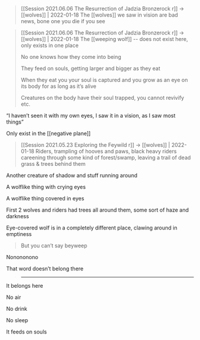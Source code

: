 >[[Session 2021.06.06 The Resurrection of Jadzia Bronzerock r]] -> [[wolves]] | 2022-01-18
The [[wolves]] we saw in vision are bad news, bone one you die if you see


>[[Session 2021.06.06 The Resurrection of Jadzia Bronzerock r]] -> [[wolves]] | 2022-01-18
The [[weeping wolf]] -- does not exist here, only exists in one place
>
>No one knows how they come into being
>
>They feed on souls, getting larger and bigger as they eat
>
>When they eat you your soul is captured and you grow as an eye on its body for as long as it’s alive
>
>Creatures on the body have their soul trapped, you cannot revivify etc.
> 
“I haven’t seen it with my own eyes, I saw it in a vision, as I saw most things”
>
Only exist in the [[negative plane]]


>[[Session 2021.05.23 Exploring the Feywild r]] -> [[wolves]] | 2022-01-18
Riders, trampling of hooves and paws, black heavy riders careening through some kind of forest/swamp, leaving a trail of dead grass & trees behind them
>
Another creature of shadow and stuff running around
>
A wolflike thing with crying eyes
>
A wolflike thing covered in eyes
>
First 2 wolves and riders had trees all around them, some sort of haze and darkness
>
Eye-covered wolf is in a completely different place, clawing around in emptiness
>
>
>
>But you can’t say beyweep
>
Nonononono
>
That word doesn’t belong there
> 
> ---
It belongs here
>
>
No air
>
No drink
>
No sleep
>
It feeds on souls
